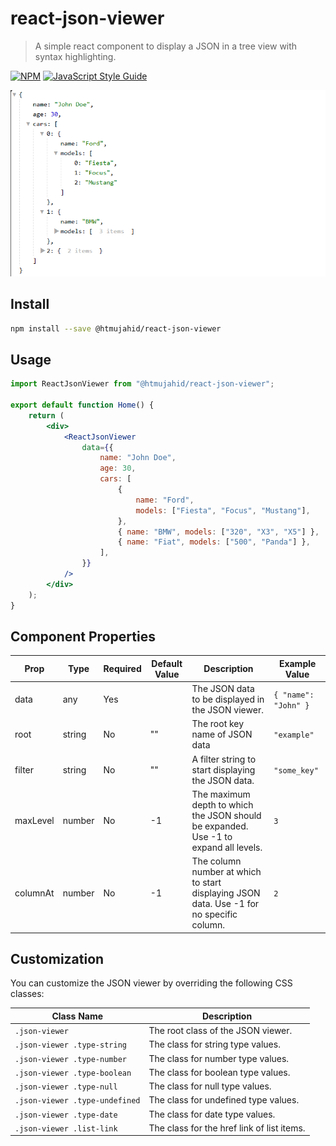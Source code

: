 # react-json-viewer

> A simple react component to display a JSON in a tree view with syntax highlighting. 

[![NPM](https://img.shields.io/npm/v/@htmujahid/react-json-viewer.svg)](https://www.npmjs.com/package/@htmujahid/react-json-viewer) [![JavaScript Style Guide](https://img.shields.io/badge/code_style-standard-brightgreen.svg)](https://standardjs.com)

![React Json Viewer](./assets/react-json-viewer.png)

## Install

```bash
npm install --save @htmujahid/react-json-viewer
```

## Usage

```jsx
import ReactJsonViewer from "@htmujahid/react-json-viewer";

export default function Home() {
    return (
        <div>
            <ReactJsonViewer
                data={{
                    name: "John Doe",
                    age: 30,
                    cars: [
                        {
                            name: "Ford",
                            models: ["Fiesta", "Focus", "Mustang"],
                        },
                        { name: "BMW", models: ["320", "X3", "X5"] },
                        { name: "Fiat", models: ["500", "Panda"] },
                    ],
                }}
            />
        </div>
    );
}
```

## Component Properties

| Prop       | Type     | Required | Default Value | Description                                                                                  | Example Value         |
|------------|----------|----------|---------------|----------------------------------------------------------------------------------------------|-----------------------|
| data       | any      | Yes      |               | The JSON data to be displayed in the JSON viewer.                                            | `{ "name": "John" }`  |
| root       | string   | No       | ""            | The root key name of JSON data                                                               | `"example"`           |
| filter     | string   | No       | ""            | A filter string to start displaying the JSON data.                                           | `"some_key"`          |
| maxLevel   | number   | No       | -1            | The maximum depth to which the JSON should be expanded. Use -1 to expand all levels.         | `3`                   |
| columnAt   | number   | No       | -1            | The column number at which to start displaying JSON data. Use -1 for no specific column.     | `2`                   |

## Customization

You can customize the JSON viewer by overriding the following CSS classes:

| Class Name                     | Description                                                                 |
|--------------------------------|-----------------------------------------------------------------------------|
| `.json-viewer`                 | The root class of the JSON viewer.                                          |
| `.json-viewer .type-string`    | The class for string type values.                                           |
| `.json-viewer .type-number`    | The class for number type values.                                           |
| `.json-viewer .type-boolean`   | The class for boolean type values.                                          |
| `.json-viewer .type-null`      | The class for null type values.                                             |
| `.json-viewer .type-undefined` | The class for undefined type values.                                        |
| `.json-viewer .type-date`      | The class for date type values.                                             |
| `.json-viewer .list-link`      | The class for the href link of list items.                                  |


